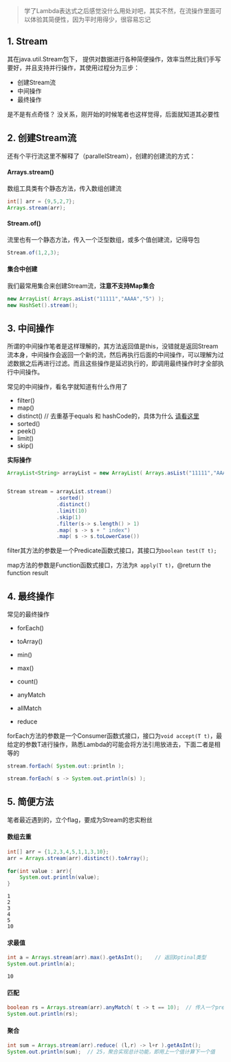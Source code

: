 > 学了Lambda表达式之后感觉没什么用处对吧，其实不然，在流操作里面可以体验其简便性，因为平时用得少，很容易忘记





## 1. Stream

其在java.util.Stream包下， 提供对数据进行各种简便操作，效率当然比我们手写要好，并且支持并行操作，其使用过程分为三步：

* 创建Stream流
* 中间操作
* 最终操作



是不是有点奇怪？ 没关系，刚开始的时候笔者也这样觉得，后面就知道其必要性













## 2. 创建Stream流

还有个平行流这里不解释了（parallelStream），创建的创建流的方式：



#### Arrays.stream()

数组工具类有个静态方法，传入数组创建流

```java
int[] arr = {9,5,2,7};
Arrays.stream(arr);
```



#### Stream.of()

流里也有一个静态方法，传入一个泛型数组，或多个值创建流，记得导包

```java
Stream.of(1,2,3);
```



#### 集合中创建

我们最常用集合来创建Stream流，**注意不支持Map集合**

```java
new ArrayList( Arrays.asList("11111","AAAA","5") );
new HashSet().stream();
```













## 3. 中间操作

所谓的中间操作笔者是这样理解的，其方法返回值是this，没错就是返回Stream流本身，中间操作会返回一个新的流，然后再执行后面的中间操作，可以理解为过滤数据之后再进行过滤。而且这些操作是延迟执行的，即调用最终操作时才全部执行中间操作。



常见的中间操作，看名字就知道有什么作用了


- filter()
- map()
- distinct()     // 去重基于equals 和 hashCode的，具体为什么 [请看这里](<https://www.cnblogs.com/Howlet/p/12259639.html>)
- sorted()
- peek()
- limit()
- skip()



**实际操作**

```java
ArrayList<String> arrayList = new ArrayList( Arrays.asList("11111","AAAA","5","6","7222","CC","211","3","FFF","zzz") );


Stream stream = arrayList.stream()
                .sorted()
                .distinct()
                .limit(10)
                .skip(1)
                .filter(s-> s.length() > 1)
                .map( s -> s + " index")
                .map( s -> s.toLowerCase())
```



filter其方法的参数是一个Predicate函数式接口，其接口为`boolean test(T t);`

map方法的参数是Function函数式接口，方法为`R apply(T t)`，@return the function result













## 4. 最终操作



常见的最终操作

- forEach()

- toArray()

- min()

- max()

- count()

- anyMatch

- allMatch

- reduce



forEach方法的参数是一个Consumer函数式接口，接口为`void accept(T t)`，最给定的参数T进行操作，熟悉Lambda的可能会将方法引用放进去，下面二者是相等的

```java
stream.forEach( System.out::println );

stream.forEach( s -> System.out.println(s) );
```













## 5. 简便方法

笔者最近遇到的，立个flag，要成为Stream的忠实粉丝



#### 数组去重

```java
int[] arr = {1,2,3,4,5,1,1,3,10};
arr = Arrays.stream(arr).distinct().toArray();
		
for(int value : arr){
	System.out.println(value);
}
```

```
1
2
3
4
5
10
```



#### 求最值

```java
int a = Arrays.stream(arr).max().getAsInt();	// 返回Optinal类型	
System.out.println(a);
```

```
10
```



#### 匹配

```java
boolean rs = Arrays.stream(arr).anyMatch( t -> t == 10);  // 传入一个predicate
System.out.println(rs);
```



#### 聚合

```java
int sum = Arrays.stream(arr).reduce( (l,r) -> l+r ).getAsInt();
System.out.println(sum);  // 25，聚合实现总计功能，即用上一个值计算下一个值 
```



